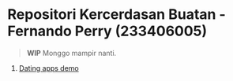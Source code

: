 # Repositori Kercerdasan Buatan - Fernando Perry (233406005)

> **WIP**
> Monggo mampir nanti.

1. [Dating apps demo](./dating-apps/README.md)
